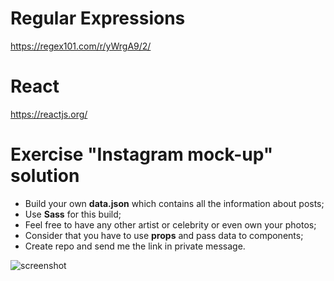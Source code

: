 # Regular Expressions

https://regex101.com/r/yWrgA9/2/

# React

https://reactjs.org/

# Exercise "Instagram mock-up" solution

- Build your own **data.json** which contains all the information about posts;
- Use **Sass** for this build;
- Feel free to have any other artist or celebrity or even own your photos;
- Consider that you have to use **props** and pass data to components;
- Create repo and send me the link in private message.

![screenshot](./src/img/screenshot.png)